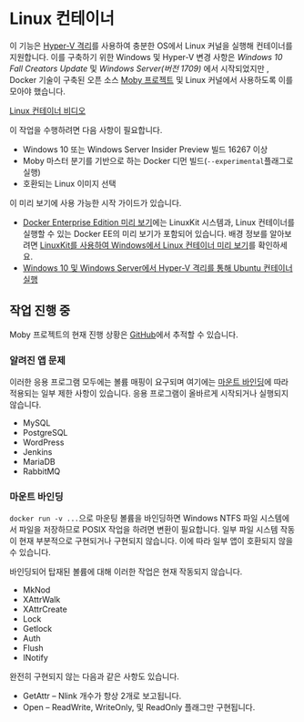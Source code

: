 # <a name="linux-containers"></a>Linux 컨테이너

이 기능은 [Hyper-V 격리](../manage-containers/hyperv-container.md)를 사용하여 충분한 OS에서 Linux 커널을 실행해 컨테이너를 지원합니다. 이를 구축하기 위한 Windows 및 Hyper-V 변경 사항은 _Windows 10 Fall Creators Update_ 및 _Windows Server(버전 1709)_ 에서 시작되었지만 , Docker 기술이 구축된 오픈 소스 [Moby 프로젝트](https://www.github.com/moby/moby) 및 Linux 커널에서 사용하도록 이를 모아야 했습니다. 

[Linux 컨테이너 비디오](https://sec.ch9.ms/ch9/1e5a/08ff93f2-987e-4f8d-8036-2570dcac1e5a/LinuxContainer.mp4)

이 작업을 수행하려면 다음 사항이 필요합니다.

- Windows 10 또는 Windows Server Insider Preview 빌드 16267 이상
- Moby 마스터 분기를 기반으로 하는 Docker 디먼 빌드(`--experimental`플래그로 실행)
- 호환되는 Linux 이미지 선택

이 미리 보기에 사용 가능한 시작 가이드가 있습니다.

- [Docker Enterprise Edition 미리 보기](https://blog.docker.com/2017/09/docker-windows-server-1709/)에는 LinuxKit 시스템과, Linux 컨테이너를 실행할 수 있는 Docker EE의 미리 보기가 포함되어 있습니다. 배경 정보를 알아보려면 [LinuxKit를 사용하여 Windows에서 Linux 컨테이너 미리 보기](https://go.microsoft.com/fwlink/?linkid=857061)를 확인하세요.
- [Windows 10 및 Windows Server에서 Hyper-V 격리를 통해 Ubuntu 컨테이너 실행](https://go.microsoft.com/fwlink/?linkid=857067)


## <a name="work-in-progress"></a>작업 진행 중

Moby 프로젝트의 현재 진행 상황은 [GitHub](https://github.com/moby/moby/issues/33850)에서 추적할 수 있습니다.


### <a name="known-app-issues"></a>알려진 앱 문제

이러한 응용 프로그램 모두에는 볼륨 매핑이 요구되며 여기에는 [마운트 바인딩](#Bind-mounts)에 따라 적용되는 일부 제한 사항이 있습니다. 응용 프로그램이 올바르게 시작되거나 실행되지 않습니다.

- MySQL
- PostgreSQL
- WordPress
- Jenkins
- MariaDB
- RabbitMQ


### <a name="bind-mounts"></a>마운트 바인딩

`docker run -v ...`으로 마운팅 볼륨을 바인딩하면 Windows NTFS 파일 시스템에서 파일을 저장하므로 POSIX 작업을 하려면 변환이 필요합니다. 일부 파일 시스템 작동이 현재 부분적으로 구현되거나 구현되지 않습니다. 이에 따라 일부 앱이 호환되지 않을 수 있습니다.

바인딩되어 탑재된 볼륨에 대해 이러한 작업은 현재 작동되지 않습니다.

- MkNod
- XAttrWalk
- XAttrCreate
- Lock
- Getlock
- Auth
- Flush
- INotify

완전히 구현되지 않는 다음과 같은 사항도 있습니다.

- GetAttr – Nlink 개수가 항상 2개로 보고됩니다.
- Open – ReadWrite, WriteOnly, 및 ReadOnly 플래그만 구현됩니다.
